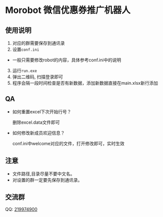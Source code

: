 # Morobot 微信优惠券推广机器人

## 使用说明
1. 对应的群需要保存到通讯录
2. 设置`conf.ini`
  - 一般只需要修改robot的内容，具体参考conf.ini中的说明
3. 运行`run.exe`
4. 弹出二维码, 扫描登录即可
5. 程序会隔一段时间检查是否有新数据，添加新数据直接在main.xlsx新行添加

## QA
- 如何重置excel下次开始行号？
  
  删除excel.data文件即可

- 如何修改新成员欢迎信息？
  
  conf.ini中welcome对应的文件，打开修改即可，实时生效

## 注意
- 文件路径,目录尽量不要中文名。
- 对设置的群一定要先保存到通讯录。

## 交流群
QQ: [219974900](https://shang.qq.com/wpa/qunwpa?idkey=b01ae3447f0a9341eb7b13f41ce4ead7fed68a2e6ef79f48c89da96ce8c8a7ed)